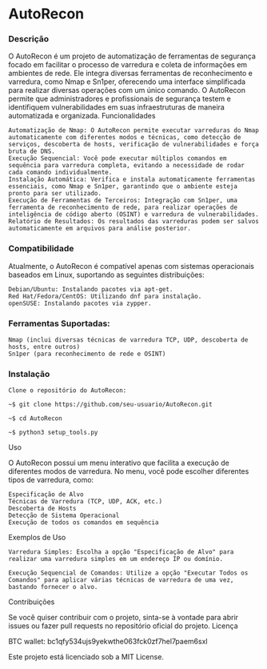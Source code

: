 # AutoRecon

### Descrição

O AutoRecon é um projeto de automatização de ferramentas de segurança focado em facilitar o processo de varredura e coleta de informações em ambientes de rede. Ele integra diversas ferramentas de reconhecimento e varredura, como Nmap e Sn1per, oferecendo uma interface simplificada para realizar diversas operações com um único comando. O AutoRecon permite que administradores e profissionais de segurança testem e identifiquem vulnerabilidades em suas infraestruturas de maneira automatizada e organizada.
Funcionalidades

    Automatização de Nmap: O AutoRecon permite executar varreduras do Nmap automaticamente com diferentes modos e técnicas, como detecção de serviços, descoberta de hosts, verificação de vulnerabilidades e força bruta de DNS.
    Execução Sequencial: Você pode executar múltiplos comandos em sequência para varredura completa, evitando a necessidade de rodar cada comando individualmente.
    Instalação Automática: Verifica e instala automaticamente ferramentas essenciais, como Nmap e Sn1per, garantindo que o ambiente esteja pronto para ser utilizado.
    Execução de Ferramentas de Terceiros: Integração com Sn1per, uma ferramenta de reconhecimento de rede, para realizar operações de inteligência de código aberto (OSINT) e varredura de vulnerabilidades.
    Relatório de Resultados: Os resultados das varreduras podem ser salvos automaticamente em arquivos para análise posterior.

### Compatibilidade

Atualmente, o AutoRecon é compatível apenas com sistemas operacionais baseados em Linux, suportando as seguintes distribuições:

    Debian/Ubuntu: Instalando pacotes via apt-get.
    Red Hat/Fedora/CentOS: Utilizando dnf para instalação.
    openSUSE: Instalando pacotes via zypper.

### Ferramentas Suportadas:

    Nmap (inclui diversas técnicas de varredura TCP, UDP, descoberta de hosts, entre outros)
    Sn1per (para reconhecimento de rede e OSINT)

### Instalação

    Clone o repositório do AutoRecon:

```~$ git clone https://github.com/seu-usuario/AutoRecon.git```

```~$ cd AutoRecon```

```~$ python3 setup_tools.py```

Uso

O AutoRecon possui um menu interativo que facilita a execução de diferentes modos de varredura.
No menu, você pode escolher diferentes tipos de varredura, como:

    Especificação de Alvo
    Técnicas de Varredura (TCP, UDP, ACK, etc.)
    Descoberta de Hosts
    Detecção de Sistema Operacional
    Execução de todos os comandos em sequência

Exemplos de Uso

    Varredura Simples: Escolha a opção "Especificação de Alvo" para realizar uma varredura simples em um endereço IP ou domínio.

    Execução Sequencial de Comandos: Utilize a opção "Executar Todos os Comandos" para aplicar várias técnicas de varredura de uma vez, bastando fornecer o alvo.

Contribuições

Se você quiser contribuir com o projeto, sinta-se à vontade para abrir issues ou fazer pull requests no repositório oficial do projeto.
Licença

BTC wallet: bc1qfy534ujs9yekwthe063fck0zf7hel7paem6sxl

Este projeto está licenciado sob a MIT License.

